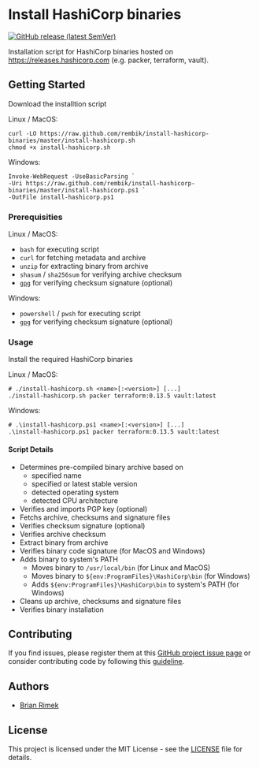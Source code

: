 # Install HashiCorp binaries

[![GitHub release (latest SemVer)](https://img.shields.io/github/v/release/rembik/install-hashicorp-binaries?sort=semver&logo=github)][github_releases]

Installation script for HashiCorp binaries hosted on https://releases.hashicorp.com (e.g. packer, terraform, vault).

## Getting Started

Download the installtion script

Linux / MacOS:

```shell
curl -LO https://raw.github.com/rembik/install-hashicorp-binaries/master/install-hashicorp.sh
chmod +x install-hashicorp.sh
```

Windows:

```shell
Invoke-WebRequest -UseBasicParsing `
-Uri https://raw.github.com/rembik/install-hashicorp-binaries/master/install-hashicorp.ps1 `
-OutFile install-hashicorp.ps1
```

### Prerequisities

Linux / MacOS:

* `bash` for executing script
* `curl` for fetching metadata and archive
* `unzip` for extracting binary from archive
* `shasum` / `sha256sum` for verifying archive checksum
* [`gpg`](https://gnupg.org/) for verifying checksum signature (optional)

Windows:

* `powershell` / `pwsh` for executing script
* [`gpg`](https://gnupg.org/) for verifying checksum signature (optional)

### Usage

Install the required HashiCorp binaries

Linux / MacOS:

```shell
# ./install-hashicorp.sh <name>[:<version>] [...]
./install-hashicorp.sh packer terraform:0.13.5 vault:latest
```

Windows:

```shell
# .\install-hashicorp.ps1 <name>[:<version>] [...]
.\install-hashicorp.ps1 packer terraform:0.13.5 vault:latest
```

#### Script Details

* Determines pre-compiled binary archive based on
  * specified name
  * specified or latest stable version
  * detected operating system
  * detected CPU architecture
* Verifies and imports PGP key (optional)
* Fetchs archive, checksums and signature files
* Verifies checksum signature (optional)
* Verifies archive checksum
* Extract binary from archive
* Verifies binary code signature (for MacOS and Windows)
* Adds binary to system's PATH
  * Moves binary to `/usr/local/bin` (for Linux and MacOS)
  * Moves binary to `${env:ProgramFiles}\HashiCorp\bin` (for Windows)
  * Adds `${env:ProgramFiles}\HashiCorp\bin` to system's PATH (for Windows)
* Cleans up archive, checksums and signature files
* Verifies binary installation

## Contributing

If you find issues, please register them at this [GitHub project issue page][github_issue] or consider contributing code by following this [guideline][github_guide].

## Authors

* [Brian Rimek](https://github.com/rembik)

## License

This project is licensed under the MIT License - see the [LICENSE][github_licence] file for details.

[github_releases]: https://github.com/rembik/install-hashicorp-binaries/releases
[github_issue]: http://github.com/rembik/install-hashicorp-binaries/issues/new/choose
[github_guide]: http://github.com/rembik/install-hashicorp-binaries/tree/master/.github/CONTRIBUTING.md
[github_licence]: http://github.com/rembik/install-hashicorp-binaries/tree/master/LICENSE